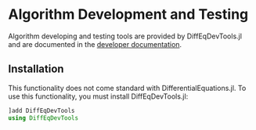 # Algorithm Development and Testing

Algorithm developing and testing tools are provided by DiffEqDevTools.jl and
are documented in the [developer documentation](https://juliadiffeq.github.io/DiffEqDevDocs.jl/dev/index.html).

## Installation

This functionality does not come standard with DifferentialEquations.jl.
To use this functionality, you must install DiffEqDevTools.jl:

```julia
]add DiffEqDevTools
using DiffEqDevTools
```
